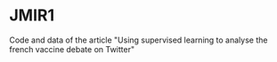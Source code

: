 # JMIR1
Code and data of the article "Using supervised learning to analyse the french vaccine debate on Twitter"
